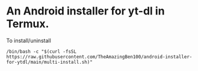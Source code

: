 # An Android installer for yt-dl in Termux.

To install/uninstall

```/bin/bash -c "$(curl -fsSL https://raw.githubusercontent.com/TheAmazingBen100/android-installer-for-ytdl/main/multi-install.sh)"```
